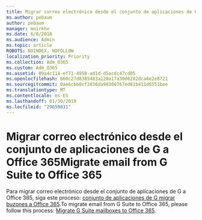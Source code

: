```yaml
---
title: Migrar correo electrónico desde el conjunto de aplicaciones de G a Office 365
ms.author: pebaum
author: pebaum
manager: mnirkhe
ms.date: 6/8/2018
ms.audience: Admin
ms.topic: article
ROBOTS: NOINDEX, NOFOLLOW
localization_priority: Priority
ms.collection: Adm_O365
ms.custom: Adm_O365
ms.assetid: 09a4c114-ef71-4958-ad1d-d5acdc47cd05
ms.openlocfilehash: 660c27d8385483a120a17a30d6282dca6e2e8721
ms.sourcegitcommit: 0ae6cbb8cf2836da98300767ed81b411d6551bee
ms.translationtype: MT
ms.contentlocale: es-ES
ms.lasthandoff: 01/30/2019
ms.locfileid: "29659831"
---
```

# <a name="migrate-email-from-g-suite-to-office-365"></a><span data-ttu-id="6da40-102">Migrar correo electrónico desde el conjunto de aplicaciones de G a Office 365</span><span class="sxs-lookup"><span data-stu-id="6da40-102">Migrate email from G Suite to Office 365</span></span>

<span data-ttu-id="6da40-103">Para migrar correo electrónico desde el conjunto de aplicaciones de G a Office 365, siga este proceso: [conjunto de aplicaciones de G migrar buzones a Office 365](https://support.office.com/article/migrate-g-suite-mailboxes-to-office-365-665dc56c-581c-4e35-8028-6bc1e8497016).</span><span class="sxs-lookup"><span data-stu-id="6da40-103">To migrate email from G Suite to Office 365, please follow this process: [Migrate G Suite mailboxes to Office 365](https://support.office.com/article/migrate-g-suite-mailboxes-to-office-365-665dc56c-581c-4e35-8028-6bc1e8497016).</span></span>
  

